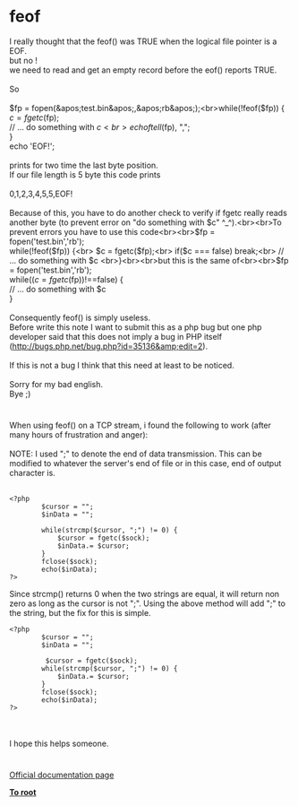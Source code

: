 # feof



I really thought that the feof() was TRUE when the logical file pointer is a EOF.<br>but no ! <br>we need to read and get an empty record before the eof() reports TRUE.<br><br>So<br><br>$fp = fopen(&apos;test.bin&apos;,&apos;rb&apos;);<br>while(!feof($fp)) {<br>  $c = fgetc($fp);<br>  // ... do something with $c <br>  echo ftell($fp), ",";<br>}<br>echo &apos;EOF!&apos;;<br><br>prints for two time the last byte position.<br>If our file length is 5 byte this code prints <br><br>0,1,2,3,4,5,5,EOF!<br><br>Because of this, you have to do another check to verify if fgetc really reads another byte (to prevent error on "do something with $c" ^_^).<br><br>To prevent errors you have to use this code<br><br>$fp = fopen(&apos;test.bin&apos;,&apos;rb&apos;);<br>while(!feof($fp)) {<br>  $c = fgetc($fp);<br>  if($c === false) break;<br>  // ... do something with $c <br>}<br><br>but this is the same of<br><br>$fp = fopen(&apos;test.bin&apos;,&apos;rb&apos;);<br>while(($c = fgetc($fp))!==false) {<br>  // ... do something with $c <br>}<br><br>Consequently feof() is simply useless.<br>Before write this note I want to submit this as a php bug but one php developer said that this does not imply a bug in PHP itself (http://bugs.php.net/bug.php?id=35136&amp;edit=2).<br><br>If this is not a bug I think that this need at least to be noticed.<br><br>Sorry for my bad english.<br>Bye ;)  

#

When using feof() on a TCP stream, i found the following to work (after many hours of frustration and anger):<br><br>NOTE: I used ";" to denote the end of data transmission.  This can be modified to whatever the server&apos;s end of file or in this case, end of output character is.<br><br>

```
<?php
        $cursor = "";
        $inData = "";

        while(strcmp($cursor, ";") != 0) {
            $cursor = fgetc($sock);
            $inData.= $cursor;
        }
        fclose($sock);
        echo($inData);
?>
```


Since strcmp() returns 0 when the two strings are equal, it will return non zero as long as the cursor is not ";".  Using the above method will add ";" to the string, but the fix for this is simple.



```
<?php
        $cursor = "";
        $inData = "";

         $cursor = fgetc($sock);
        while(strcmp($cursor, ";") != 0) {
            $inData.= $cursor;
        }
        fclose($sock);
        echo($inData);
?>
```
<br><br>I hope this helps someone.  

#

[Official documentation page](https://www.php.net/manual/en/function.feof.php)

**[To root](/README.md)**